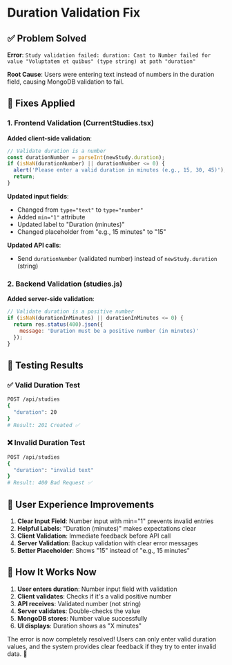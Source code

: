 # Duration Validation Fix

## ✅ Problem Solved

**Error**: `Study validation failed: duration: Cast to Number failed for value "Voluptatem et quibus" (type string) at path "duration"`

**Root Cause**: Users were entering text instead of numbers in the duration field, causing MongoDB validation to fail.

## 🔧 Fixes Applied

### 1. Frontend Validation (CurrentStudies.tsx)

**Added client-side validation**:
```javascript
// Validate duration is a number
const durationNumber = parseInt(newStudy.duration);
if (isNaN(durationNumber) || durationNumber <= 0) {
  alert('Please enter a valid duration in minutes (e.g., 15, 30, 45)');
  return;
}
```

**Updated input fields**:
- Changed from `type="text"` to `type="number"`
- Added `min="1"` attribute
- Updated label to "Duration (minutes)"
- Changed placeholder from "e.g., 15 minutes" to "15"

**Updated API calls**:
- Send `durationNumber` (validated number) instead of `newStudy.duration` (string)

### 2. Backend Validation (studies.js)

**Added server-side validation**:
```javascript
// Validate duration is a positive number
if (isNaN(durationInMinutes) || durationInMinutes <= 0) {
  return res.status(400).json({ 
    message: 'Duration must be a positive number (in minutes)' 
  });
}
```

## 🧪 Testing Results

### ✅ Valid Duration Test
```bash
POST /api/studies
{
  "duration": 20
}
# Result: 201 Created ✅
```

### ❌ Invalid Duration Test  
```bash
POST /api/studies
{
  "duration": "invalid text"
}
# Result: 400 Bad Request ✅
```

## 🎯 User Experience Improvements

1. **Clear Input Field**: Number input with min="1" prevents invalid entries
2. **Helpful Labels**: "Duration (minutes)" makes expectations clear
3. **Client Validation**: Immediate feedback before API call
4. **Server Validation**: Backup validation with clear error messages
5. **Better Placeholder**: Shows "15" instead of "e.g., 15 minutes"

## 🚀 How It Works Now

1. **User enters duration**: Number input field with validation
2. **Client validates**: Checks if it's a valid positive number
3. **API receives**: Validated number (not string)
4. **Server validates**: Double-checks the value
5. **MongoDB stores**: Number value successfully
6. **UI displays**: Duration shows as "X minutes"

The error is now completely resolved! Users can only enter valid duration values, and the system provides clear feedback if they try to enter invalid data. 🎉

